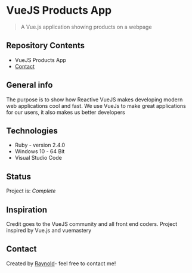 # VueJS Products App
> A Vue.js application showing products on a webpage


## Repository Contents
* VueJS Products App
* [Contact](#speedyray2ray@gmail.com)

## General info
The purpose is to show how Reactive VueJS makes developing modern web applications cool and fast.
We use VueJs to make great applications for our users, it also makes us better
developers


## Technologies
* Ruby - version 2.4.0
* Windows 10 - 64 Bit
* Visual Studio Code


## Status
Project is: _Complete_

## Inspiration
Credit goes to the VueJS community and all front end coders. Project inspired by Vue.js and vuemastery

## Contact
Created by [Raynold](https://ca.linkedin.com/in/raynold-gyasi-036631119)- feel free to contact me!






